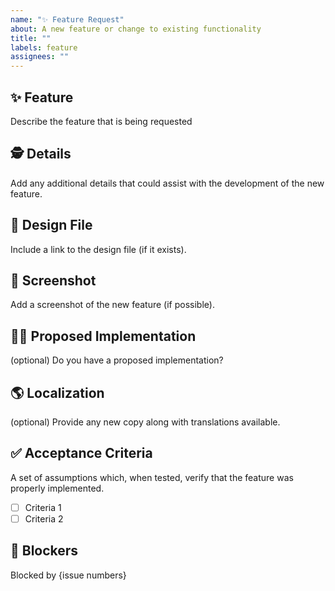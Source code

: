 ```yaml
---
name: "✨ Feature Request"
about: A new feature or change to existing functionality
title: ""
labels: feature
assignees: ""
---
```


## ✨ Feature

Describe the feature that is being requested

## 🕵️ Details

Add any additional details that could assist with the development of the new feature.

## 🎨 Design File

Include a link to the design file (if it exists).

## 📸 Screenshot

Add a screenshot of the new feature (if possible).

## 🙋‍♀️ Proposed Implementation

(optional) Do you have a proposed implementation?

## 🌎 Localization

(optional) Provide any new copy along with translations available.

## ✅ Acceptance Criteria

A set of assumptions which, when tested, verify that the feature was properly implemented.

- [ ] Criteria 1
- [ ] Criteria 2

## 🛑 Blockers

Blocked by {issue numbers}
